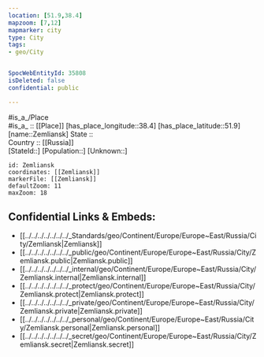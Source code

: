 ```yaml
---
location: [51.9,38.4] 
mapzoom: [7,12] 
mapmarker: city 
type: City
tags:
- geo/City


SpocWebEntityId: 35808
isDeleted: false
confidential: public

---
```

#is_a_/Place  
#is_a_ :: [[Place]] 
[has_place_longitude::38.4] 
[has_place_latitude::51.9] 
[name::Zemliansk] 
State ::  
Country :: [[Russia]]  
[StateId::] 
[Population::] 
[Unknown::] 


```leaflet
id: Zemliansk
coordinates: [[Zemliansk]] 
markerFile: [[Zemliansk]] 
defaultZoom: 11 
maxZoom: 18
```


## Confidential Links & Embeds: 
- [[../../../../../../../_Standards/geo/Continent/Europe/Europe~East/Russia/City/Zemliansk|Zemliansk]] 
- [[../../../../../../../_public/geo/Continent/Europe/Europe~East/Russia/City/Zemliansk.public|Zemliansk.public]] 
- [[../../../../../../../_internal/geo/Continent/Europe/Europe~East/Russia/City/Zemliansk.internal|Zemliansk.internal]] 
- [[../../../../../../../_protect/geo/Continent/Europe/Europe~East/Russia/City/Zemliansk.protect|Zemliansk.protect]] 
- [[../../../../../../../_private/geo/Continent/Europe/Europe~East/Russia/City/Zemliansk.private|Zemliansk.private]] 
- [[../../../../../../../_personal/geo/Continent/Europe/Europe~East/Russia/City/Zemliansk.personal|Zemliansk.personal]] 
- [[../../../../../../../_secret/geo/Continent/Europe/Europe~East/Russia/City/Zemliansk.secret|Zemliansk.secret]] 
